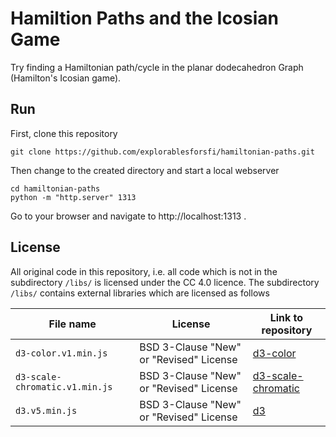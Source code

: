 # Hamiltion Paths and the Icosian Game

Try finding a Hamiltonian path/cycle in the planar dodecahedron Graph (Hamilton's Icosian game).

## Run

First, clone this repository

    git clone https://github.com/explorablesforsfi/hamiltonian-paths.git

Then change to the created directory and start a local webserver

    cd hamiltonian-paths
    python -m "http.server" 1313
    
Go to your browser and navigate to http://localhost:1313 .

## License

All original code in this repository, i.e. all code which is not in the subdirectory `/libs/` is licensed under the CC 4.0 licence. The subdirectory `/libs/` contains external libraries which are licensed as follows

 
| File name                      | License                                 | Link to repository|
|--------------------------------|-----------------------------------------|-------------------|
| `d3-color.v1.min.js`           | BSD 3-Clause "New" or "Revised" License | [d3-color](https://github.com/d3/d3-color)|
| `d3-scale-chromatic.v1.min.js` | BSD 3-Clause "New" or "Revised" License | [d3-scale-chromatic](https://github.com/d3/d3-scale-chromatic)|
| `d3.v5.min.js`                 | BSD 3-Clause "New" or "Revised" License | [d3](https://github.com/d3/d3)|
